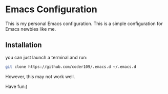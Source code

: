# Emacs Configuration

This is my personal Emacs configuration. This is a simple configuration for Emacs newbies like me.

## Installation

you can just launch a terminal and run:

```bash
git clone https://github.com/coder109/.emacs.d ~/.emacs.d
```

However, this may not work well.

Have fun:)
